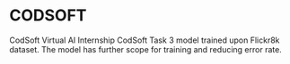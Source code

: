 # CODSOFT
CodSoft Virtual AI Internship
CodSoft Task 3 model trained upon Flickr8k dataset.
The model has further scope for training and reducing error rate.
